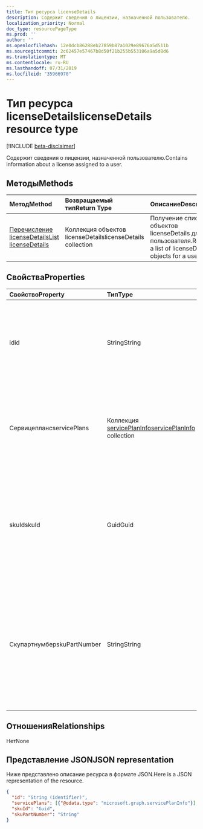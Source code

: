 ```yaml
---
title: Тип ресурса licenseDetails
description: Содержит сведения о лицензии, назначенной пользователю.
localization_priority: Normal
doc_type: resourcePageType
ms.prod: ''
author: ''
ms.openlocfilehash: 12e0dcb86288eb27859b87a1029e89676a5d511b
ms.sourcegitcommit: 2c62457e57467b8d50f21b255b553106a9a5d8d6
ms.translationtype: MT
ms.contentlocale: ru-RU
ms.lasthandoff: 07/31/2019
ms.locfileid: "35966970"
---
```

# <a name="licensedetails-resource-type"></a><span data-ttu-id="a4a3e-103">Тип ресурса licenseDetails</span><span class="sxs-lookup"><span data-stu-id="a4a3e-103">licenseDetails resource type</span></span>

[!INCLUDE [beta-disclaimer](../../includes/beta-disclaimer.md)]

<span data-ttu-id="a4a3e-104">Содержит сведения о лицензии, назначенной пользователю.</span><span class="sxs-lookup"><span data-stu-id="a4a3e-104">Contains information about a license assigned to a user.</span></span>

## <a name="methods"></a><span data-ttu-id="a4a3e-105">Методы</span><span class="sxs-lookup"><span data-stu-id="a4a3e-105">Methods</span></span>

| <span data-ttu-id="a4a3e-106">Метод</span><span class="sxs-lookup"><span data-stu-id="a4a3e-106">Method</span></span>           | <span data-ttu-id="a4a3e-107">Возвращаемый тип</span><span class="sxs-lookup"><span data-stu-id="a4a3e-107">Return Type</span></span>    |<span data-ttu-id="a4a3e-108">Описание</span><span class="sxs-lookup"><span data-stu-id="a4a3e-108">Description</span></span>|
|:---------------|:--------|:----------|
|[<span data-ttu-id="a4a3e-109">Перечисление licenseDetails</span><span class="sxs-lookup"><span data-stu-id="a4a3e-109">List licenseDetails</span></span>](../api/user-list-licensedetails.md) | <span data-ttu-id="a4a3e-110">Коллекция объектов licenseDetails</span><span class="sxs-lookup"><span data-stu-id="a4a3e-110">licenseDetails collection</span></span> |<span data-ttu-id="a4a3e-111">Получение списка объектов licenseDetails для пользователя.</span><span class="sxs-lookup"><span data-stu-id="a4a3e-111">Retrieve a list of licenseDetails objects for a user.</span></span>|

<!--|[Get licenseDetails](../api/licensedetails-get.md) | licenseDetails |Read properties and relationships of a licenseDetails object.|-->

## <a name="properties"></a><span data-ttu-id="a4a3e-112">Свойства</span><span class="sxs-lookup"><span data-stu-id="a4a3e-112">Properties</span></span>
| <span data-ttu-id="a4a3e-113">Свойство</span><span class="sxs-lookup"><span data-stu-id="a4a3e-113">Property</span></span>     | <span data-ttu-id="a4a3e-114">Тип</span><span class="sxs-lookup"><span data-stu-id="a4a3e-114">Type</span></span>   |<span data-ttu-id="a4a3e-115">Описание</span><span class="sxs-lookup"><span data-stu-id="a4a3e-115">Description</span></span>|
|:---------------|:--------|:----------|
|<span data-ttu-id="a4a3e-116">id</span><span class="sxs-lookup"><span data-stu-id="a4a3e-116">id</span></span>|<span data-ttu-id="a4a3e-117">String</span><span class="sxs-lookup"><span data-stu-id="a4a3e-117">String</span></span>| <span data-ttu-id="a4a3e-118">Уникальный идентификатор для объекта сведений о лицензии.</span><span class="sxs-lookup"><span data-stu-id="a4a3e-118">The unique identifier for the license detail object.</span></span> <span data-ttu-id="a4a3e-119">Только для чтения, ключ, не допускающий значение null</span><span class="sxs-lookup"><span data-stu-id="a4a3e-119">Read-only, Key, Not nullable</span></span> |
|<span data-ttu-id="a4a3e-120">Сервицепланс</span><span class="sxs-lookup"><span data-stu-id="a4a3e-120">servicePlans</span></span>|<span data-ttu-id="a4a3e-121">Коллекция [servicePlanInfo](serviceplaninfo.md)</span><span class="sxs-lookup"><span data-stu-id="a4a3e-121">[servicePlanInfo](serviceplaninfo.md) collection</span></span>| <span data-ttu-id="a4a3e-122">Сведения о планах обслуживания, назначенных с лицензией.</span><span class="sxs-lookup"><span data-stu-id="a4a3e-122">Information about the service plans assigned with the license.</span></span> <span data-ttu-id="a4a3e-123">Только для чтения, не допускает значение null</span><span class="sxs-lookup"><span data-stu-id="a4a3e-123">Read-only, Not nullable</span></span> |
|<span data-ttu-id="a4a3e-124">skuId</span><span class="sxs-lookup"><span data-stu-id="a4a3e-124">skuId</span></span>|<span data-ttu-id="a4a3e-125">Guid</span><span class="sxs-lookup"><span data-stu-id="a4a3e-125">Guid</span></span>| <span data-ttu-id="a4a3e-126">Уникальный идентификатор (GUID) для SKU службы.</span><span class="sxs-lookup"><span data-stu-id="a4a3e-126">Unique identifier (GUID) for the service SKU.</span></span> <span data-ttu-id="a4a3e-127">Равно свойству skuId в связанном объекте [SubscribedSku](subscribedsku.md) .</span><span class="sxs-lookup"><span data-stu-id="a4a3e-127">Equal to the skuId property on the related [SubscribedSku](subscribedsku.md) object.</span></span> <span data-ttu-id="a4a3e-128">Только для чтения</span><span class="sxs-lookup"><span data-stu-id="a4a3e-128">Read-only</span></span> |
|<span data-ttu-id="a4a3e-129">Скупартнумбер</span><span class="sxs-lookup"><span data-stu-id="a4a3e-129">skuPartNumber</span></span>|<span data-ttu-id="a4a3e-130">String</span><span class="sxs-lookup"><span data-stu-id="a4a3e-130">String</span></span>| <span data-ttu-id="a4a3e-131">Имя уникального отображаемого номера SKU.</span><span class="sxs-lookup"><span data-stu-id="a4a3e-131">Unique SKU display name.</span></span> <span data-ttu-id="a4a3e-132">Равно Скупартнумбер для связанного объекта [SubscribedSku](subscribedsku.md) ; Пример: "Аад_премиум".</span><span class="sxs-lookup"><span data-stu-id="a4a3e-132">Equal to the skuPartNumber on the related [SubscribedSku](subscribedsku.md) object; for example: "AAD_Premium".</span></span> <span data-ttu-id="a4a3e-133">Только для чтения</span><span class="sxs-lookup"><span data-stu-id="a4a3e-133">Read-only</span></span> |

## <a name="relationships"></a><span data-ttu-id="a4a3e-134">Отношения</span><span class="sxs-lookup"><span data-stu-id="a4a3e-134">Relationships</span></span>
<span data-ttu-id="a4a3e-135">Нет</span><span class="sxs-lookup"><span data-stu-id="a4a3e-135">None</span></span>

## <a name="json-representation"></a><span data-ttu-id="a4a3e-136">Представление JSON</span><span class="sxs-lookup"><span data-stu-id="a4a3e-136">JSON representation</span></span>
<span data-ttu-id="a4a3e-137">Ниже представлено описание ресурса в формате JSON.</span><span class="sxs-lookup"><span data-stu-id="a4a3e-137">Here is a JSON representation of the resource.</span></span>

<!-- {
  "blockType": "resource",
  "optionalProperties": [

  ],
  "@odata.type": "microsoft.graph.licenseDetails"
}-->

```json
{
  "id": "String (identifier)",
  "servicePlans": [{"@odata.type": "microsoft.graph.servicePlanInfo"}],
  "skuId": "Guid",
  "skuPartNumber": "String"
}

```

<!-- uuid: 8fcb5dbc-d5aa-4681-8e31-b001d5168d79
2015-10-25 14:57:30 UTC -->
<!--
{
  "type": "#page.annotation",
  "description": "licenseDetails resource",
  "keywords": "",
  "section": "documentation",
  "tocPath": "",
  "suppressions": []
}
-->
